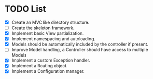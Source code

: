 # TODO List

- [x] Create an MVC like directory structure.
- [ ] Create the skeleton framework.
- [x] Implement basic View partialization.
- [x] Implement namespacing and autoloading.
- [x] Models should be automatically included by the controller if present.
- [ ] Improve Model handling, a Controller should have access to multiple Models
- [x] Implement a custom Exception handler.
- [x] Implement a Routing object.
- [x] Implement a Configuration manager.
